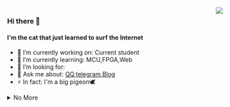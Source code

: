 <a href="#">
  <img align="right" src="https://github-readme-stats.vercel.app/api?username=9cats&show_icons=true&count_private=true" />
</a>

### Hi there 👋

#### I'm the cat that just learned to surf the Internet

- 🔭 I’m currently working on: Current student 
- 🌱 I’m currently learning: MCU,FPGA,Web
- 🤔 I’m looking for: 
- 💬 Ask me about: [QQ](http://wpa.qq.com/msgrd?v=3&uin=123337671&site=qq&menu=yes),[telegram](https://t.me/ninocats),[Blog](http://112.74.54.201)
- ⚡ In fact: I'm a big pigeon🕊
<!-- - 👯 I’m looking to collaborate on ... -->

<details markdown='1'><summary>No More</summary>
I am poor<br>
But if you have work, you can call me to try
</details>
